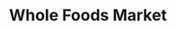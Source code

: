 ---
title: "Whole Foods Market"
url: /washington/whole-foods-market-i-street-northwest/
shop: Supermarkt
---